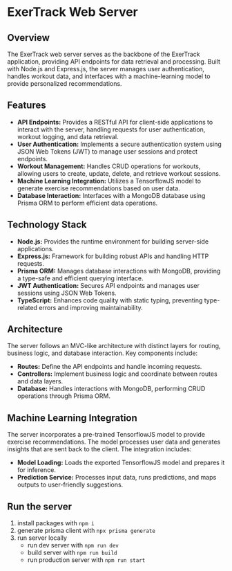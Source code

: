 # ExerTrack Web Server

## Overview

The ExerTrack web server serves as the backbone of the ExerTrack application, providing API endpoints for data retrieval and processing. Built with Node.js and Express.js, the server manages user authentication, handles workout data, and interfaces with a machine-learning model to provide personalized recommendations.

## Features

- **API Endpoints:** Provides a RESTful API for client-side applications to interact with the server, handling requests for user authentication, workout logging, and data retrieval.
- **User Authentication:** Implements a secure authentication system using JSON Web Tokens (JWT) to manage user sessions and protect endpoints.
- **Workout Management:** Handles CRUD operations for workouts, allowing users to create, update, delete, and retrieve workout sessions.
- **Machine Learning Integration:** Utilizes a TensorflowJS model to generate exercise recommendations based on user data.
- **Database Interaction:** Interfaces with a MongoDB database using Prisma ORM to perform efficient data operations.

## Technology Stack

- **Node.js:** Provides the runtime environment for building server-side applications.
- **Express.js:** Framework for building robust APIs and handling HTTP requests.
- **Prisma ORM:** Manages database interactions with MongoDB, providing a type-safe and efficient querying interface.
- **JWT Authentication:** Secures API endpoints and manages user sessions using JSON Web Tokens.
- **TypeScript:** Enhances code quality with static typing, preventing type-related errors and improving maintainability.

## Architecture

The server follows an MVC-like architecture with distinct layers for routing, business logic, and database interaction. Key components include:

- **Routes:** Define the API endpoints and handle incoming requests.
- **Controllers:** Implement business logic and coordinate between routes and data layers.
- **Database:** Handles interactions with MongoDB, performing CRUD operations through Prisma ORM.

## Machine Learning Integration

The server incorporates a pre-trained TensorflowJS model to provide exercise recommendations. The model processes user data and generates insights that are sent back to the client. The integration includes:

- **Model Loading:** Loads the exported TensorflowJS model and prepares it for inference.
- **Prediction Service:** Processes input data, runs predictions, and maps outputs to user-friendly suggestions.

## Run the server
1. install packages with `npm i`
2. generate prisma client with `npx prisma generate`
3. run server locally
    - run dev server with `npm run dev`
    - build server with `npm run build`
    - run production server with `npm run start`
